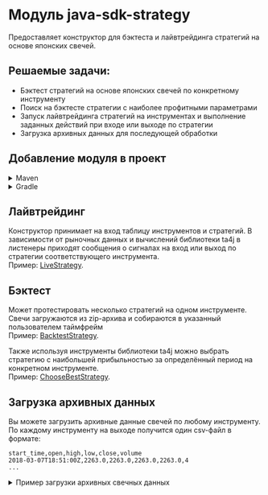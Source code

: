# Модуль java-sdk-strategy

Предоставляет конструктор для бэктеста и лайвтрейдинга стратегий на основе японских свечей.

## Решаемые задачи:

* Бэктест стратегий на основе японских свечей по конкретному инструменту
* Поиск на бэктесте стратегии с наиболее профитными параметрами
* Запуск лайвтрейдинга стратегий на инструментах и выполнение заданных действий при входе или выходе по стратегии
* Загрузка архивных данных для последующей обработки

## Добавление модуля в проект

<details>
<summary>Maven</summary>

```xml

<dependencies>
    ...
    <dependency>
        <groupId>ru.tinkoff.piapi</groupId>
        <artifactId>java-sdk-core</artifactId>
        <version>1.30</version>
    </dependency>
    <dependency>
        <groupId>ru.tinkoff.piapi</groupId>
        <artifactId>java-sdk-strategy</artifactId>
        <version>1.30</version>
    </dependency>
    ...
</dependencies>
```

</details>
<details>
<summary>Gradle</summary>

```groovy
implementation 'ru.tinkoff.piapi:java-sdk-core:1.30'
implementation 'ru.tinkoff.piapi:java-sdk-strategy:1.30'
```

</details>

## Лайвтрейдинг

Конструктор принимает на вход таблицу инструментов и стратегий.
В зависимости от рыночных данных и вычислений библиотеки ta4j в листенеры приходят сообщения
о сигналах на вход или выход по стратегии соответствующего инструмента.
<br>
Пример: [LiveStrategy](../example/basic-example/src/main/java/ru/ttech/piapi/example/strategy/live/LiveCandleStrategyExample.java).
</br>

## Бэктест

Может протестировать несколько стратегий на одном инструменте. Свечи загружаются из zip-архива
и собираются в указанный пользователем таймфрейм
<br>
Пример: [BacktestStrategy](../example/basic-example/src/main/java/ru/ttech/piapi/example/strategy/backtest/BacktestExample.java).
</br>

Также используя инструменты библиотеки ta4j можно выбрать стратегию с наибольшей прибыльностью за определённый
период на конкретном инструменте.
<br>
Пример: [ChooseBestStrategy](../example/basic-example/src/main/java/ru/ttech/piapi/example/strategy/backtest/ChooseBestStrategyExample.java).
</br>

## Загрузка архивных данных

Вы можете загрузить архивные данные свечей по любому инструменту. По каждому инструменту на выходе получится один csv-файл в формате:
```csv
start_time,open,high,low,close,volume
2018-03-07T18:51:00Z,2263.0,2263.0,2263.0,2263.0,4
...
```
<details>
<summary>Пример загрузки архивных свечных данных</summary>

```java
public class Main {
  public static void main(String[] args) {
    var configuration = ConnectorConfiguration.loadFromPropertiesFile("invest.properties");
    var unaryServiceFactory = ServiceStubFactory.create(configuration);
    var executorService = Executors.newCachedThreadPool();
    var barsLoader = new BarsLoader(null, configuration, executorService);
    var instrumentsService = unaryServiceFactory.newSyncService(InstrumentsServiceGrpc::newBlockingStub);
    // получаем список всех акций
    var response = instrumentsService.callSyncMethod(stub -> stub.shares(InstrumentsRequest.getDefaultInstance()));
    // фильтруем по доступности, загружаем архивы минутных свечей и формируем файл с агрегированными свечами
    response.getInstrumentsList().stream()
      .filter(share -> share.getTradingStatus() == SecurityTradingStatus.SECURITY_TRADING_STATUS_DEALER_NORMAL_TRADING
        && share.getApiTradeAvailableFlag())
      .forEach(share -> {
        LocalDate from = TimeMapper.timestampToLocalDateTime(share.getFirst1MinCandleDate()).toLocalDate();
        String instrumentId = share.getUid();
        CandleInterval interval = CandleInterval.CANDLE_INTERVAL_1_MIN; // заменить на требуемый
        String filename = String.format("%s_%s.csv", instrumentId, interval).toLowerCase();
        var bars = barsLoader.loadBars(instrumentId, interval, from);
        barsLoader.saveBars(Path.of(filename), bars);
      });
    executorService.shutdown();
  }
}
```
</details>
